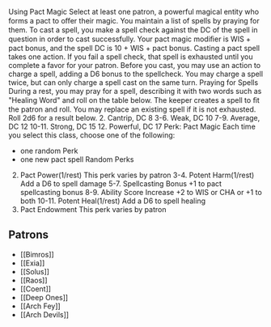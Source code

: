 Using Pact Magic
Select at least one patron, a powerful
magical entity who forms a pact to oﬀer
their magic. You maintain a list of spells by
praying for them. To cast a spell, you make
a spell check against the DC of the spell in
question in order to cast successfully. Your
pact magic modiﬁer is WIS + pact bonus,
and the spell DC is 10 + WIS + pact bonus.
Casting a pact spell takes one action. If you
fail a spell check, that spell is exhausted
until you complete a favor for your patron.
Before you cast, you may use an action to
charge a spell, adding a D6 bonus to the
spellcheck. You may charge a spell twice,
but can only charge a spell cast on the same
turn.
Praying for Spells
During a rest, you may pray for a spell,
describing it with two words such as
"Healing Word" and roll on the table below.
The keeper creates a spell to ﬁt the patron
and roll. You may replace an existing spell
if it is not exhausted.
Roll 2d6 for a result below.
2. Cantrip, DC 8
3-6. Weak, DC 10
7-9. Average, DC 12
10-11. Strong, DC 15
12. Powerful, DC 17
Perk: Pact Magic
Each time you select this class, choose one of the
following:
- one random Perk
- one new pact spell
Random Perks
2. Pact Power(1/rest)
This perk varies by patron
3-4. Potent Harm(1/rest)
Add a D6 to spell damage
5-7. Spellcasting Bonus
+1 to pact spellcasting bonus
8-9. Ability Score Increase
+2 to WIS or CHA or +1 to both
10-11. Potent Heal(1/rest)
Add a D6 to spell healing
12. Pact Endowment
This perk varies by patron

## Patrons
- [[Bimros]]
- [[Exia]]
- [[Solus]]
- [[Raos]]
- [[Coent]]
- [[Deep Ones]]
- [[Arch Fey]]
- [[Arch Devils]]